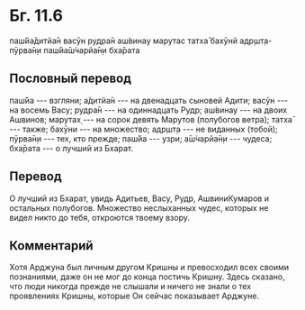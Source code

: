 # Бг. 11.6

паш́йа̄дитйа̄н васӯн рудра̄н аш́винау марутас татха̄ бахӯнй адр̣шт̣а-пӯрва̄н̣и
паш́йа̄ш́чарйа̄н̣и бха̄рата

## Пословный перевод

паш́йа --- взгляни; а̄дитйа̄н --- на двенадцать сыновей Адити; васӯн --- на
восемь Васу; рудра̄н --- на одиннадцать Рудр; аш́винау --- на двоих
Ашвинов; марутах̣ --- на сорок девять Марутов (полубогов ветра); татха̄
--- также; бахӯни --- на множество; адр̣шт̣а --- не виданных (тобой);
пӯрва̄н̣и --- тех, кто прежде; паш́йа --- узри; а̄ш́чарйа̄н̣и --- чудеса;
бха̄рата --- о лучший из Бхарат.

## Перевод

О лучший из Бхарат, увидь Адитьев, Васу, Рудр, АшвиниКумаров и остальных
полубогов. Множество неслыханных чудес, которых не видел никто до тебя,
откроются твоему взору.

## Комментарий

Хотя Арджуна был личным другом Кришны и превосходил всех своими
познаниями, даже он не мог до конца постичь Кришну. Здесь сказано, что
люди никогда прежде не слышали и ничего не знали о тех проявлениях
Кришны, которые Он сейчас показывает Арджуне.
